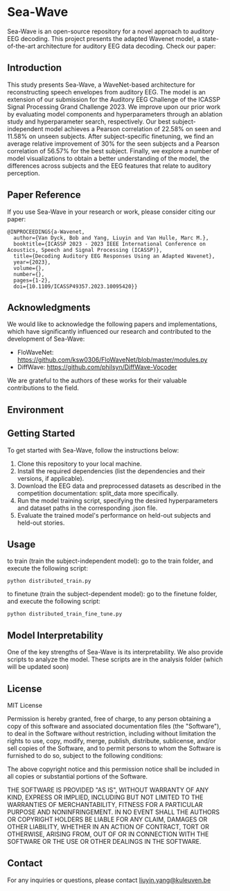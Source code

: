 # Sea-Wave

Sea-Wave is an open-source repository for a novel approach to auditory EEG decoding. This project presents the adapted Wavenet model, a state-of-the-art architecture for auditory EEG data decoding. Check our paper:

## Introduction

This study presents Sea-Wave, a WaveNet-based architecture for reconstructing speech envelopes from auditory EEG. The model is an extension of our submission for the Auditory EEG Challenge of the ICASSP Signal Processing Grand Challenge 2023. We improve upon our prior work by evaluating model components and hyperparameters through an ablation study and hyperparameter search, respectively. Our best subject-independent model achieves a Pearson correlation of 22.58% on seen and 11.58% on unseen subjects. After subject-specific finetuning, we find an average relative improvement of 30% for the seen subjects and a Pearson correlation of 56.57% for the best subject. Finally, we explore a number of model visualizations to obtain a better understanding of the model, the differences across subjects and the EEG features that relate to auditory perception.

## Paper Reference

If you use Sea-Wave in your research or work, please consider citing our paper:

```
@INPROCEEDINGS{a-Wavenet,
  author={Van Dyck, Bob and Yang, Liuyin and Van Hulle, Marc M.},
  booktitle={ICASSP 2023 - 2023 IEEE International Conference on Acoustics, Speech and Signal Processing (ICASSP)}, 
  title={Decoding Auditory EEG Responses Using an Adapted Wavenet}, 
  year={2023},
  volume={},
  number={},
  pages={1-2},
  doi={10.1109/ICASSP49357.2023.10095420}}
```

## Acknowledgments

We would like to acknowledge the following papers and implementations, which have significantly influenced our research and contributed to the development of Sea-Wave:

- FloWaveNet: https://github.com/ksw0306/FloWaveNet/blob/master/modules.py
- DiffWave: https://github.com/philsyn/DiffWave-Vocoder

We are grateful to the authors of these works for their valuable contributions to the field.

## Environment


## Getting Started

To get started with Sea-Wave, follow the instructions below:

1. Clone this repository to your local machine.
2. Install the required dependencies (list the dependencies and their versions, if applicable).
3. Download the EEG data and preprocessed datasets as described in the competition documentation: split_data more specifically.
4. Run the model training script, specifying the desired hyperparameters and dataset paths in the corresponding .json file.
5. Evaluate the trained model's performance on held-out subjects and held-out stories.

## Usage

to train (train the subject-independent model): go to the train folder, and execute the following script:
```
python distributed_train.py
```

to finetune (train the subject-dependent model): go to the finetune folder, and execute the following script:
```
python distributed_train_fine_tune.py
```

## Model Interpretability

One of the key strengths of Sea-Wave is its interpretability. We also provide scripts to analyze the model. These scripts are in the analysis folder (which will be updated soon) 

## License

MIT License

Permission is hereby granted, free of charge, to any person obtaining a copy of this software and associated documentation files (the "Software"), to deal in the Software without restriction, including without limitation the rights to use, copy, modify, merge, publish, distribute, sublicense, and/or sell copies of the Software, and to permit persons to whom the Software is furnished to do so, subject to the following conditions:

The above copyright notice and this permission notice shall be included in all copies or substantial portions of the Software.

THE SOFTWARE IS PROVIDED "AS IS", WITHOUT WARRANTY OF ANY KIND, EXPRESS OR IMPLIED, INCLUDING BUT NOT LIMITED TO THE WARRANTIES OF MERCHANTABILITY, FITNESS FOR A PARTICULAR PURPOSE AND NONINFRINGEMENT. IN NO EVENT SHALL THE AUTHORS OR COPYRIGHT HOLDERS BE LIABLE FOR ANY CLAIM, DAMAGES OR OTHER LIABILITY, WHETHER IN AN ACTION OF CONTRACT, TORT OR OTHERWISE, ARISING FROM, OUT OF OR IN CONNECTION WITH THE SOFTWARE OR THE USE OR OTHER DEALINGS IN THE SOFTWARE.


## Contact

For any inquiries or questions, please contact liuyin.yang@kuleuven.be
